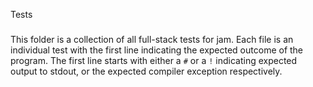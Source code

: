 Tests
#####

This folder is a collection of all full-stack tests for jam. Each file is an individual test with the first line indicating the expected outcome of the program. The first line starts with either a ``#`` or a ``!`` indicating expected output to stdout, or the expected compiler exception respectively.
